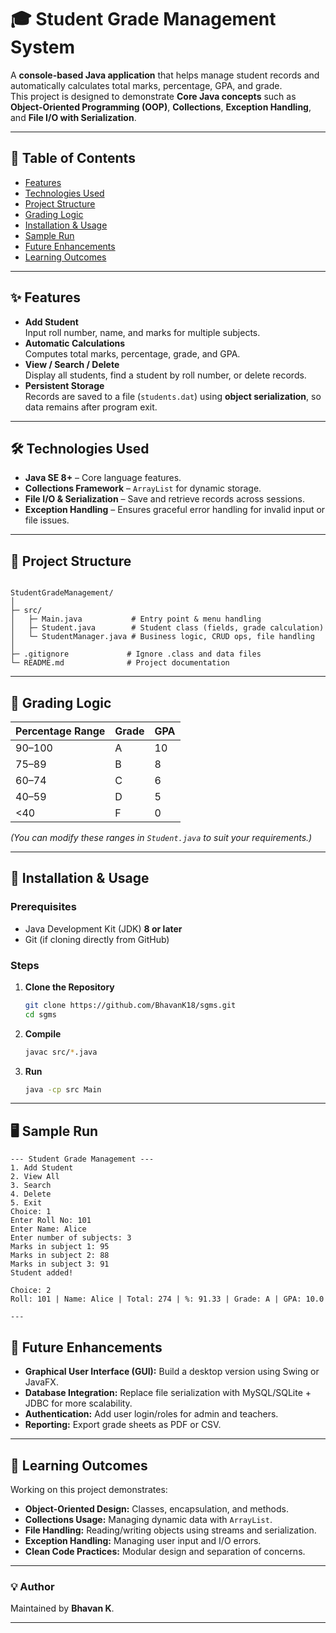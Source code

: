 # 🎓 Student Grade Management System 

A **console-based Java application** that helps manage student records and automatically calculates total marks, percentage, GPA, and grade.  
This project is designed to demonstrate **Core Java concepts** such as **Object-Oriented Programming (OOP)**, **Collections**, **Exception Handling**, and **File I/O with Serialization**.

---

## 📑 Table of Contents
- [Features](#-features)
- [Technologies Used](#%EF%B8%8F-technologies-used)
- [Project Structure](#-project-structure)
- [Grading Logic](#-grading-logic)
- [Installation & Usage](#-installation--usage)
- [Sample Run](#%EF%B8%8F-sample-run)
- [Future Enhancements](#-future-enhancements)
- [Learning Outcomes](#-learning-outcomes)

---

## ✨ Features
- **Add Student**  
  Input roll number, name, and marks for multiple subjects.
- **Automatic Calculations**  
  Computes total marks, percentage, grade, and GPA.
- **View / Search / Delete**  
  Display all students, find a student by roll number, or delete records.
- **Persistent Storage**  
  Records are saved to a file (`students.dat`) using **object serialization**, so data remains after program exit.

---

## 🛠️ Technologies Used
- **Java SE 8+** – Core language features.
- **Collections Framework** – `ArrayList` for dynamic storage.
- **File I/O & Serialization** – Save and retrieve records across sessions.
- **Exception Handling** – Ensures graceful error handling for invalid input or file issues.

---

## 📂 Project Structure
```

StudentGradeManagement/
│
├─ src/
│   ├─ Main.java           # Entry point & menu handling
│   ├─ Student.java        # Student class (fields, grade calculation)
│   └─ StudentManager.java # Business logic, CRUD ops, file handling
│
├─ .gitignore             # Ignore .class and data files
└─ README.md              # Project documentation

````

---

## 🧮 Grading Logic
| Percentage Range | Grade | GPA |
|------------------|-------|-----|
| 90–100           | A     | 10  |
| 75–89            | B     | 8   |
| 60–74            | C     | 6   |
| 40–59            | D     | 5   |
| <40              | F     | 0   |

*(You can modify these ranges in `Student.java` to suit your requirements.)*

---

## 🚀 Installation & Usage

### Prerequisites
- Java Development Kit (JDK) **8 or later**
- Git (if cloning directly from GitHub)

### Steps
1. **Clone the Repository**
   ```bash
   git clone https://github.com/BhavanK18/sgms.git
   cd sgms
   ```

2. **Compile**

   ```bash
   javac src/*.java
   ```

3. **Run**

   ```bash
   java -cp src Main
   ```

---

## 🖥️ Sample Run
```
--- Student Grade Management ---
1. Add Student
2. View All
3. Search
4. Delete
5. Exit
Choice: 1
Enter Roll No: 101
Enter Name: Alice
Enter number of subjects: 3
Marks in subject 1: 95
Marks in subject 2: 88
Marks in subject 3: 91
Student added!

Choice: 2
Roll: 101 | Name: Alice | Total: 274 | %: 91.33 | Grade: A | GPA: 10.0

---
```
## 🔮 Future Enhancements

* **Graphical User Interface (GUI):** Build a desktop version using Swing or JavaFX.
* **Database Integration:** Replace file serialization with MySQL/SQLite + JDBC for more scalability.
* **Authentication:** Add user login/roles for admin and teachers.
* **Reporting:** Export grade sheets as PDF or CSV.

---

## 🎯 Learning Outcomes

Working on this project demonstrates:

* **Object-Oriented Design:** Classes, encapsulation, and methods.
* **Collections Usage:** Managing dynamic data with `ArrayList`.
* **File Handling:** Reading/writing objects using streams and serialization.
* **Exception Handling:** Managing user input and I/O errors.
* **Clean Code Practices:** Modular design and separation of concerns.

---

### 💡 Author

Maintained by **Bhavan K**.

---
